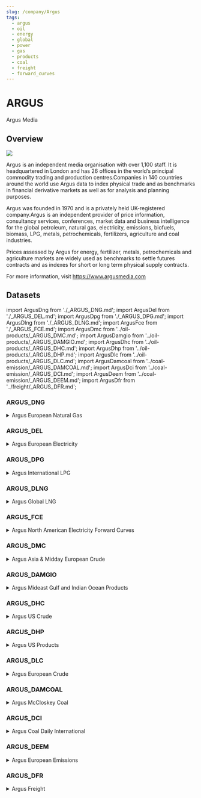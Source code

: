 ```yaml
---
slug: /company/Argus
tags:
  - argus
  - oil
  - energy
  - global
  - power
  - gas
  - products
  - coal
  - freight
  - forward_curves
---
```


ARGUS
============================================================

Argus Media

## Overview

![](/img/data/argus.png)

Argus is an independent media organisation with over 1,100 staff. It is headquartered in London and has 26 offices in the world’s principal commodity trading and production centres.Companies in 140 countries around the world use Argus data to index physical trade and as benchmarks in financial derivative markets as well as for analysis and planning purposes.

Argus was founded in 1970 and is a privately held UK-registered company.Argus is an independent provider of price information, consultancy services, conferences, market data and business intelligence for the global petroleum, natural gas, electricity, emissions, biofuels, biomass, LPG, metals, petrochemicals, fertilizers, agriculture and coal industries.

Prices assessed by Argus for energy, fertilizer, metals, petrochemicals and agriculture markets are widely used as benchmarks to settle futures contracts and as indexes for short or long term physical supply contracts.


For more information, visit https://www.argusmedia.com

## Datasets
import ArgusDng from './_ARGUS_DNG.md';
import ArgusDel from './_ARGUS_DEL.md';
import ArgusDpg from './_ARGUS_DPG.md';
import ArgusDlng from './_ARGUS_DLNG.md';
import ArgusFce from './_ARGUS_FCE.md';
import ArgusDmc from '../oil-products/_ARGUS_DMC.md';
import ArgusDamgio from '../oil-products/_ARGUS_DAMGIO.md';
import ArgusDhc from '../oil-products/_ARGUS_DHC.md';
import ArgusDhp from '../oil-products/_ARGUS_DHP.md';
import ArgusDlc from '../oil-products/_ARGUS_DLC.md';
import ArgusDamcoal from '../coal-emission/_ARGUS_DAMCOAL.md';
import ArgusDci from '../coal-emission/_ARGUS_DCI.md';
import ArgusDeem from '../coal-emission/_ARGUS_DEEM.md';
import ArgusDfr from '../freight/_ARGUS_DFR.md';

### ARGUS_DNG
<details>
<summary>Argus European Natural Gas</summary>
<ArgusDng />
</details>

### ARGUS_DEL
<details>
<summary>Argus European Electricity</summary>
<ArgusDel />
</details>

### ARGUS_DPG
<details>
<summary>Argus International LPG</summary>
<ArgusDpg />
</details>

### ARGUS_DLNG
<details>
<summary>Argus Global LNG</summary>
<ArgusDlng />
</details>

### ARGUS_FCE
<details>
<summary>Argus North American Electricity Forward Curves</summary>
<ArgusFce />
</details>

### ARGUS_DMC
<details>
<summary>Argus Asia & Midday European Crude</summary>
<ArgusDmc />
</details>

### ARGUS_DAMGIO
<details>
<summary>Argus Mideast Gulf and Indian Ocean Products</summary>
<ArgusDamgio />
</details>

### ARGUS_DHC
<details>
<summary>Argus US Crude</summary>
<ArgusDhc />
</details>

### ARGUS_DHP
<details>
<summary>Argus US Products</summary>
<ArgusDhp />
</details>

### ARGUS_DLC
<details>
<summary>Argus European Crude</summary>
<ArgusDlc />
</details>

### ARGUS_DAMCOAL
<details>
<summary>Argus McCloskey Coal</summary>
<ArgusDAMCOAL />
</details>

### ARGUS_DCI
<details>
<summary>Argus Coal Daily International</summary>
<ArgusDci />
</details>

### ARGUS_DEEM
<details>
<summary>Argus European Emissions</summary>
<ArgusDeem />
</details>

### ARGUS_DFR
<details>
<summary>Argus Freight</summary>
<ArgusDfr />
</details>